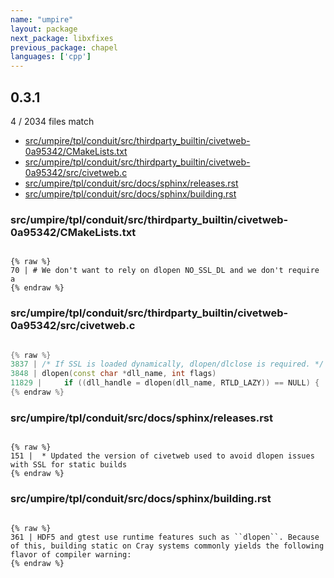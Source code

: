 ```yaml
---
name: "umpire"
layout: package
next_package: libxfixes
previous_package: chapel
languages: ['cpp']
---
```

## 0.3.1
4 / 2034 files match

 - [src/umpire/tpl/conduit/src/thirdparty_builtin/civetweb-0a95342/CMakeLists.txt](#srcumpiretplconduitsrcthirdparty_builtincivetweb-0a95342cmakeliststxt)
 - [src/umpire/tpl/conduit/src/thirdparty_builtin/civetweb-0a95342/src/civetweb.c](#srcumpiretplconduitsrcthirdparty_builtincivetweb-0a95342srccivetwebc)
 - [src/umpire/tpl/conduit/src/docs/sphinx/releases.rst](#srcumpiretplconduitsrcdocssphinxreleasesrst)
 - [src/umpire/tpl/conduit/src/docs/sphinx/building.rst](#srcumpiretplconduitsrcdocssphinxbuildingrst)

### src/umpire/tpl/conduit/src/thirdparty_builtin/civetweb-0a95342/CMakeLists.txt

```

{% raw %}
70 | # We don't want to rely on dlopen NO_SSL_DL and we don't require a
{% endraw %}

```
### src/umpire/tpl/conduit/src/thirdparty_builtin/civetweb-0a95342/src/civetweb.c

```cpp

{% raw %}
3837 | /* If SSL is loaded dynamically, dlopen/dlclose is required. */
3848 | dlopen(const char *dll_name, int flags)
11829 | 	if ((dll_handle = dlopen(dll_name, RTLD_LAZY)) == NULL) {
{% endraw %}

```
### src/umpire/tpl/conduit/src/docs/sphinx/releases.rst

```

{% raw %}
151 |  * Updated the version of civetweb used to avoid dlopen issues with SSL for static builds
{% endraw %}

```
### src/umpire/tpl/conduit/src/docs/sphinx/building.rst

```

{% raw %}
361 | HDF5 and gtest use runtime features such as ``dlopen``. Because of this, building static on Cray systems commonly yields the following flavor of compiler warning:
{% endraw %}

```
